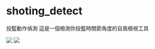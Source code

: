 # shoting_detect
 投籃動作偵測
這是一個檢測你投籃時關節角度的自我檢視工具

![](https://github.com/tudohuang/shoting_detect/blob/main/%E8%9E%A2%E5%B9%95%E6%93%B7%E5%8F%96%E7%95%AB%E9%9D%A2%202024-02-09%20130817.png)
![](https://github.com/ayooooou/shoting_detect/blob/main/%E8%9E%A2%E5%B9%95%E6%93%B7%E5%8F%96%E7%95%AB%E9%9D%A2%202024-02-08%20231855.png)
